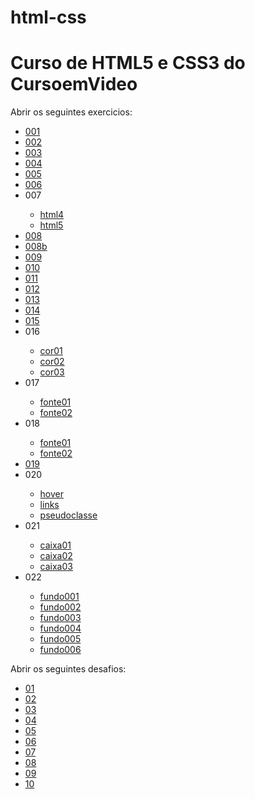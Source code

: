 # html-css

<h1>Curso de HTML5 e CSS3 do CursoemVideo</h1>

<p>Abrir os seguintes exercicios: </p>

<ul>
    <li>
        <a href="https://felipemorais19.github.io/html-css/exercicios/ex001/index.html">001</a>
    </li>
    <li>
        <a href="https://felipemorais19.github.io/html-css/exercicios/ex002/index.html">002</a>
    </li>
    <li>
        <a href="https://felipemorais19.github.io/html-css/exercicios/ex003/index.html">003</a>
    </li>
    <li>
        <a href="https://felipemorais19.github.io/html-css/exercicios/ex004/index.html">004</a>
    </li>
    <li>
        <a href="https://felipemorais19.github.io/html-css/exercicios/ex005/index.html">005</a>
    </li>
    <li>
        <a href="https://felipemorais19.github.io/html-css/exercicios/ex006/index.html">006</a>
    </li>
    <li>
        007
    </li>
        <ul>
            <li>
                <a href="https://felipemorais19.github.io/html-css/exercicios/ex007/html4.html">html4</a>
            </li>
            <li>
                <a href="https://felipemorais19.github.io/html-css/exercicios/ex007/html5.html">html5</a>
            </li>
        </ul>
    <li>
        <a href="https://felipemorais19.github.io/html-css/exercicios/ex008/index.html"> 008</a>
    </li>
    <li>
        <a href="https://felipemorais19.github.io/html-css/exercicios/ex008b/index.html"> 008b</a>
    </li>
    <li>
        <a href="https://felipemorais19.github.io/html-css/exercicios/ex009/index.html">009</a>
    </li>
    <li>
        <a href="https://felipemorais19.github.io/html-css/exercicios/ex010/index.html">010</a>
    </li>
    <li>
        <a href="https://felipemorais19.github.io/html-css/exercicios/ex011/index.html">011</a>
    </li>
    <li>
        <a href="https://felipemorais19.github.io/html-css/exercicios/ex012/index.html">012</a>
    </li>
    <li>
        <a href="https://felipemorais19.github.io/html-css/exercicios/ex013/index.html">013</a>
    </li>
    <li>
        <a href="https://felipemorais19.github.io/html-css/exercicios/ex014/index.html">014</a>
    </li>
    <li>
        <a href="https://felipemorais19.github.io/html-css/exercicios/ex015/index.html">015</a>
    </li>
    <li>
        016
    </li>
        <ul>
            <li>
                <a href="https://felipemorais19.github.io/html-css/exercicios/ex016/cor01.html">cor01</a>
            </li>
            <li>
                <a href="https://felipemorais19.github.io/html-css/exercicios/ex016/cor02.html">cor02</a>
            </li>
            <li>
                <a href="https://felipemorais19.github.io/html-css/exercicios/ex016/cor03.html">cor03</a>
            </li>
        </ul>   
    <li>
        017
    </li>
        <ul>
            <li>
                <a href="https://felipemorais19.github.io/html-css/exercicios/ex017/fonte01.html">fonte01</a>
            </li>
            <li>
                <a href="https://felipemorais19.github.io/html-css/exercicios/ex017/fonte02.html">fonte02</a>
            </li>
        </ul>
    <li>
        018
    </li>
        <ul>
            <li>
                <a href="https://felipemorais19.github.io/html-css/exercicios/ex018/fonte01.html">fonte01</a>
            </li>
            <li>
                <a href="https://felipemorais19.github.io/html-css/exercicios/ex018/font02.html">fonte02</a>
            </li>
        </ul>
    <li>
        <a href="https://felipemorais19.github.io/html-css/exercicios/ex019/seletor01.html">019</a>
    </li>
    <li>
        020
    </li>
        <ul>
            <li>
                <a href="https://felipemorais19.github.io/html-css/exercicios/ex020/hover.html">hover</a>
            </li>
            <li>
                <a href="https://felipemorais19.github.io/html-css/exercicios/ex020/links.html">links</a>
            </li>
            <li>
                <a href="https://felipemorais19.github.io/html-css/exercicios/ex020/pseudoclasse.html">pseudoclasse</a>
            </li>
        </ul>
    <li>
        021
    </li>
        <ul>
            <li>
                <a href="https://felipemorais19.github.io/html-css/exercicios/ex021/caixa01.html">caixa01</a>
            </li>
            <li>
                <a href="https://felipemorais19.github.io/html-css/exercicios/ex021/caixa02.html">caixa02</a>
            </li>
            <li>
                <a href="https://felipemorais19.github.io/html-css/exercicios/ex021/caixa03.html">caixa03</a>
            </li>
        </ul>
    <li>
        022
    </li>
        <ul>
            <li>
                <a href="https://felipemorais19.github.io/html-css/exercicios/ex022/fundo001.html">fundo001</a>
            </li>
            <li>
                <a href="https://felipemorais19.github.io/html-css/exercicios/ex022/fundo002.html">fundo002</a>
            </li>
            <li>
                <a href="https://felipemorais19.github.io/html-css/exercicios/ex022/fundo003.html">fundo003</a>
            </li>
            <li>
                <a href="https://felipemorais19.github.io/html-css/exercicios/ex022/fundo004.html">fundo004</a>
            </li>
            <li>
                <a href="https://felipemorais19.github.io/html-css/exercicios/ex022/fundo005.html">fundo005</a>
            </li>
            <li>
                <a href="https://felipemorais19.github.io/html-css/exercicios/ex022/fundo006.html">fundo006</a>
            </li>
        </ul>
</ul>

<p>Abrir os seguintes desafios: </p>

<ul>
    <li>
        <a href="https://felipemorais19.github.io/html-css/desafios/desafio01/index.html">01</a>
    </li>
    <li>
        <a href="https://felipemorais19.github.io/html-css/desafios/desafio02/index.html">02</a>
    </li>
    <li>
        <a href="https://felipemorais19.github.io/html-css/desafios/desafio03/index.html">03</a>
    </li>
    <li>
        <a href="https://felipemorais19.github.io/html-css/desafios/desafio04/index.html">04</a>
    </li>
    <li>
        <a href="https://felipemorais19.github.io/html-css/desafios/desafio05/index.html">05</a>
    </li>
    <li>
        <a href="https://felipemorais19.github.io/html-css/desafios/desafio06/index.html">06</a>
    </li>
    <li>
        <a href="https://felipemorais19.github.io/html-css/desafios/desafio07/index.html">07</a>
    </li>
    <li>
        <a href="https://felipemorais19.github.io/html-css/desafios/desafio08/index.html">08</a>
    </li>
    <li>
        <a href="https://felipemorais19.github.io/html-css/desafios/desafio09/index.html">09</a>
    </li>
    <li>
        <a href="https://felipemorais19.github.io/html-css/desafios/desafio010/android.html">10</a>
    </li>
</ul>

